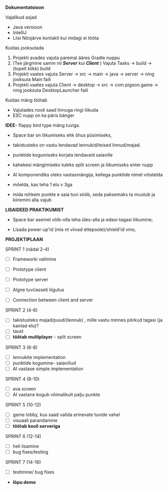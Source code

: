 **Dokumentatsioon**

Vajalikud asjad
- Java versioon
- IntelliJ
- Liisi Nõojärve kontakti kui midagi ei tööta

Kuidas jooksutada

1. Projekti avades vajuta paremal ääres Gradle nuppu
2. (Tee järgmine samm nii ***Server*** kui ***Client*** ) Vajuta Tasks -> build -> (topelt klikk) build
3. Projekti vaates vajuta Server -> src -> main -> java -> server -> ning jooksuta Main faili
4. Projekti vaates vajuta Client -> desktop -> src -> com.pigeon.game -> ning jooksuta DesktopLauncher faili

Kuidas mäng töötab
- Vajutades nooli saad linnuga ringi liikuda
- ESC nupp on ka päris bänger


**IDEE**- flappy bird type mäng tuviga. 

- Space bar on liikumiseks ehk õhus püsimiseks, 

- takistusteks on vastu lendavad lennukid/teised linnud/majad. 

- punktide kogumiseks korjata lendavaid saiaviile

- kahekesi mängimiseks tuleks split screen ja liikumiseks enter nupp

- AI komponendiks oleks vastasmängija, kellega punktide nimel võistelda

- mõelda, kas teha 1 elu v 3ga

- mida rohkem punkte e saia tuvi sööb, seda paksemaks ta muutub ja kiiremini alla vajub

**LISAIDEED PRAKTIKUMIST**

- Space bar asemel võib-olla teha üles-alla ja edasi-tagasi liikumine;

- Lisada power-up'id (mis nt viivad ettepoole)/shield'id vms;

**PROJEKTIPLAAN**

SPRINT 1 (nädal 2-4)
- [ ] Frameworki valimine
- [ ] Prototype client
- [ ] Prototype server
- [ ] Algne tuvi/asseti liigutus
- [ ] Connection between client and server


SPRINT 2 (4-6)
- [ ] takistusteks majad/puud/(lennuk) , mille vastu minnes põrkud tagasi (ja kaotad elu)?
- [ ] taust
- [ ] **töötab multiplayer** - split screen

SPRINT 3 (6-8)
- [ ] lennukite implementation
- [ ] punktide kogumine- saiaviilud
- [ ] AI vastase simple implementation 

SPRINT 4 (8-10)
- [ ] ava screen
- [ ] AI vastane kogub võimalikult palju punkte

SPRINT 5 (10-12)
- [ ] game lobby, kus saad valida erinevate tuvide vahel
- [ ] visuaali parandamine
- [ ] **töötab kooli serveriga**

SPRINT 6 (12-14)
- [ ] heli lisamine
- [ ] bug fixes/testing

SPRINT 7 (14-16)
- [ ] testimine/ bug fixes
- **lõpu demo**
